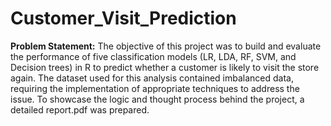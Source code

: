 # Customer_Visit_Prediction


**Problem Statement:** The objective of this project was to build and evaluate the performance of five classification models (LR, LDA, RF, SVM, and Decision trees) in R 
to predict whether a customer is likely to visit the store again. 
The dataset used for this analysis contained imbalanced data, requiring the implementation of appropriate techniques to address the issue. 
To showcase the logic and thought process behind the project, a detailed report.pdf was prepared.
